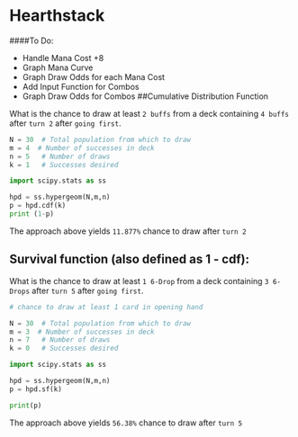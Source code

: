 # Hearthstack
 ####To Do: 
- Handle Mana Cost +8 
- Graph Mana Curve 
- Graph Draw Odds for each Mana Cost 
- Add Input Function for Combos
- Graph Draw Odds for Combos
##Cumulative Distribution Function

What is the chance to draw at least `2 buffs` from a deck containing `4 buffs` after `turn 2` after `going first`.

```python
N = 30  # Total population from which to draw
m = 4  # Number of successes in deck
n = 5   # Number of draws
k = 1   # Successes desired

import scipy.stats as ss

hpd = ss.hypergeom(N,m,n)
p = hpd.cdf(k)
print (1-p)

```
The approach above yields `11.877%` chance to draw after `turn 2`


## Survival function (also defined as 1 - cdf):

What is the chance to draw at least `1 6-Drop` from a deck containing `3 6-Drops` after `turn 5` after `going first`.

```python
# chance to draw at least 1 card in opening hand

N = 30  # Total population from which to draw
m = 3  # Number of successes in deck
n = 7   # Number of draws
k = 0   # Successes desired

import scipy.stats as ss

hpd = ss.hypergeom(N,m,n)
p = hpd.sf(k)

print(p)
```
The approach above yields `56.38%` chance to draw after `turn 5`